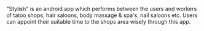 "Stylish" is an android app which performs between the users and workers of tatoo shops, hair saloons, body massage & spa's, nail saloons etc.
Users can appoint their suitable time to the shops area wisely through this app.
